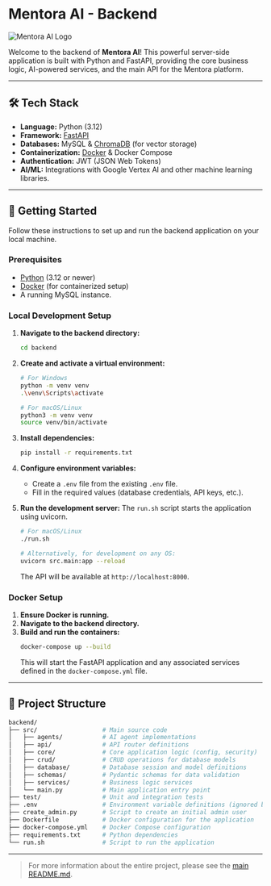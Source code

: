 # Mentora AI - Backend

<picture>
  <source media="(prefers-color-scheme: dark)" srcset="https://github.com/marki28104-eng/Mentora/blob/main/frontend/public/logo_white.png?raw=true">
  <source media="(prefers-color-scheme: light)" srcset="https://github.com/marki28104-eng/Mentora/blob/main/doc/logo_black.png?raw=true">
  <img alt="Mentora AI Logo" src="https://github.com/marki28104-eng/Mentora/blob/main/frontend/public/logo_white.png?raw=true">
</picture>

Welcome to the backend of **Mentora AI**! This powerful server-side application is built with Python and FastAPI, providing the core business logic, AI-powered services, and the main API for the Mentora platform.

---

## 🛠️ Tech Stack

- **Language:** Python (3.12)
- **Framework:** [FastAPI](https://fastapi.tiangolo.com/)
- **Databases:** MySQL & [ChromaDB](https://www.trychroma.com/) (for vector storage)
- **Containerization:** [Docker](https://www.docker.com/) & Docker Compose
- **Authentication:** JWT (JSON Web Tokens)
- **AI/ML:** Integrations with Google Vertex AI and other machine learning libraries.

---

## 🚀 Getting Started

Follow these instructions to set up and run the backend application on your local machine.

### Prerequisites

- [Python](https://www.python.org/) (3.12 or newer)
- [Docker](https://www.docker.com/products/docker-desktop/) (for containerized setup)
- A running MySQL instance.

### Local Development Setup

1.  **Navigate to the backend directory:**
    ```bash
    cd backend
    ```

2.  **Create and activate a virtual environment:**
    ```bash
    # For Windows
    python -m venv venv
    .\venv\Scripts\activate

    # For macOS/Linux
    python3 -m venv venv
    source venv/bin/activate
    ```

3.  **Install dependencies:**
    ```bash
    pip install -r requirements.txt
    ```

4.  **Configure environment variables:**
    -   Create a `.env` file from the existing `.env` file.
    -   Fill in the required values (database credentials, API keys, etc.).

5.  **Run the development server:**
    The `run.sh` script starts the application using uvicorn.
    ```bash
    # For macOS/Linux
    ./run.sh

    # Alternatively, for development on any OS:
    uvicorn src.main:app --reload
    ```
    The API will be available at `http://localhost:8000`.

### Docker Setup

1.  **Ensure Docker is running.**
2.  **Navigate to the backend directory.**
3.  **Build and run the containers:**
    ```bash
    docker-compose up --build
    ```
    This will start the FastAPI application and any associated services defined in the `docker-compose.yml` file.

---

## 📁 Project Structure

```bash
backend/
├── src/                  # Main source code
│   ├── agents/           # AI agent implementations
│   ├── api/              # API router definitions
│   ├── core/             # Core application logic (config, security)
│   ├── crud/             # CRUD operations for database models
│   ├── database/         # Database session and model definitions
│   ├── schemas/          # Pydantic schemas for data validation
│   ├── services/         # Business logic services
│   └── main.py           # Main application entry point
├── test/                 # Unit and integration tests
├── .env                  # Environment variable definitions (ignored by git)
├── create_admin.py       # Script to create an initial admin user
├── Dockerfile            # Docker configuration for the application
├── docker-compose.yml    # Docker Compose configuration
├── requirements.txt      # Python dependencies
└── run.sh                # Script to run the application
```

---

> For more information about the entire project, please see the [main README.md](../README.md).

